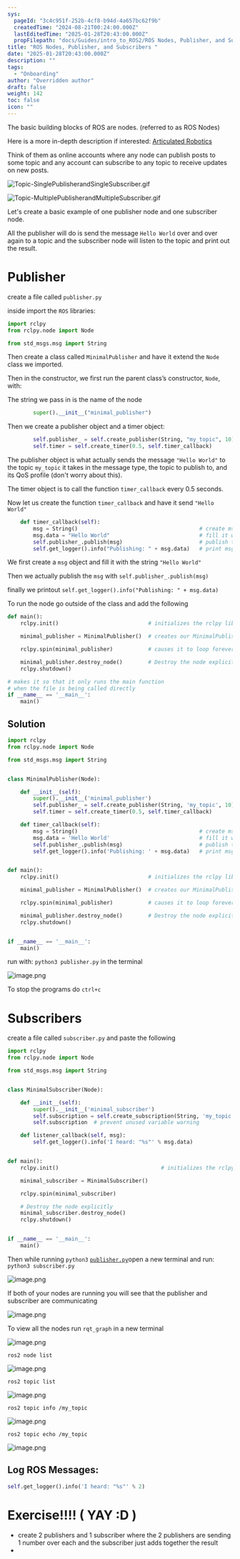 ```yaml
---
sys:
  pageId: "3c4c951f-252b-4cf8-b94d-4a657bc62f9b"
  createdTime: "2024-08-21T00:24:00.000Z"
  lastEditedTime: "2025-01-28T20:43:00.000Z"
  propFilepath: "docs/Guides/intro_to_ROS2/ROS Nodes, Publisher, and Subscribers .md"
title: "ROS Nodes, Publisher, and Subscribers "
date: "2025-01-28T20:43:00.000Z"
description: ""
tags:
  - "Onboarding"
author: "Overridden author"
draft: false
weight: 142
toc: false
icon: ""
---
```


The basic building blocks of ROS are nodes. (referred to as ROS Nodes)

Here is a more in-depth description if interested: [Articulated Robotics](https://articulatedrobotics.xyz/tutorials/ready-for-ros/ros-overview#2-nodes)

Think of them as online accounts where any node can publish posts to some topic and any account can subscribe to any topic to receive updates on new posts.

![Topic-SinglePublisherandSingleSubscriber.gif](https://docs.ros.org/en/humble/_images/Topic-SinglePublisherandSingleSubscriber.gif)

![Topic-MultiplePublisherandMultipleSubscriber.gif](https://docs.ros.org/en/humble/_images/Topic-MultiplePublisherandMultipleSubscriber.gif)

Let's create a basic example of one publisher node and one subscriber node.

All the publisher will do is send the message `Hello World` over and over again to a topic and the subscriber node will listen to the topic and print out the result.

# Publisher

create a file called `publisher.py` 

inside import the `ROS` libraries:

```python
import rclpy
from rclpy.node import Node

from std_msgs.msg import String
```

Then create a class called `MinimalPublisher` and have it extend the `Node` class we imported.

Then in the constructor, we first run the parent class’s constructor, `Node`, with:

The string we pass in is the name of the node

```python
        super().__init__("minimal_publisher")
```

Then we create a publisher object and a timer object:

```python
        self.publisher_ = self.create_publisher(String, "my_topic", 10)
        self.timer = self.create_timer(0.5, self.timer_callback)
```

The publisher object is what actually sends the message `"Hello World"` to the topic `my_topic` it takes in the message type, the topic to publish to, and its QoS profile (don't worry about this).

The timer object is to call the function `timer_callback` every 0.5 seconds.

Now let us create the function `timer_callback` and have it send `"Hello World"`

```python
    def timer_callback(self):
        msg = String()                                      # create msg object
        msg.data = "Hello World"                            # fill it with data
        self.publisher_.publish(msg)                        # publish the message
        self.get_logger().info("Publishing: " + msg.data)   # print msg
```

We first create a `msg` object and fill it with the string `"Hello World"`

Then we actually publish the `msg` with `self.publisher_.publish(msg)`

finally we printout `self.get_logger().info("Publishing: " + msg.data)`

To run the node go outside of the class and add the following

```python
def main():
    rclpy.init()                            # initializes the rclpy library

    minimal_publisher = MinimalPublisher()  # creates our MinimalPublisher object

    rclpy.spin(minimal_publisher)           # causes it to loop forever

    minimal_publisher.destroy_node()        # Destroy the node explicitly
    rclpy.shutdown()

# makes it so that it only runs the main function
# when the file is being called directly
if __name__ == '__main__': 
    main()
```

## Solution

```python
import rclpy
from rclpy.node import Node

from std_msgs.msg import String


class MinimalPublisher(Node):

    def __init__(self):
        super().__init__('minimal_publisher')
        self.publisher_ = self.create_publisher(String, 'my_topic', 10)
        self.timer = self.create_timer(0.5, self.timer_callback)

    def timer_callback(self):
        msg = String()                                      # create msg object
        msg.data = 'Hello World'                            # fill it with data
        self.publisher_.publish(msg)                        # publish the message
        self.get_logger().info('Publishing: ' + msg.data)   # print msg


def main():
    rclpy.init()                            # initializes the rclpy library

    minimal_publisher = MinimalPublisher()  # creates our MinimalPublisher object

    rclpy.spin(minimal_publisher)           # causes it to loop forever

    minimal_publisher.destroy_node()        # Destroy the node explicitly
    rclpy.shutdown()


if __name__ == '__main__':
    main()
```

run with: `python3 publisher.py` in the terminal

![image.png](https://prod-files-secure.s3.us-west-2.amazonaws.com/d518164a-d88e-44d1-a4ee-3adb3bd8bce0/9214accb-ad5b-44f1-a31c-b3167c59138b/image.png?X-Amz-Algorithm=AWS4-HMAC-SHA256&X-Amz-Content-Sha256=UNSIGNED-PAYLOAD&X-Amz-Credential=ASIAZI2LB466V4N47LYV%2F20250604%2Fus-west-2%2Fs3%2Faws4_request&X-Amz-Date=20250604T170820Z&X-Amz-Expires=3600&X-Amz-Security-Token=IQoJb3JpZ2luX2VjEFgaCXVzLXdlc3QtMiJHMEUCIQD4HgRpt3n9w6%2BnvCCpIsdlPf0ugo64g0LkqmVpmzyTYgIgG1PeQ7kJ009hMQTEukKnrA5SYGNlzkpVfwzyIzeCAzYq%2FwMIMRAAGgw2Mzc0MjMxODM4MDUiDAG3IsLEV2BX0SciRyrcA%2BvQqRQNODXxtg7fzm4PS4HByjKE3jahD54vX2GvVJR43XxDXJIbiyYLWVk7AUrJ%2FNKNHcwbcZzJiVB3IEmkg8EJ%2FtLziSNtN%2Fi%2FLUQc%2FhMW0Fjd%2FwyWgkA6scTjRULEoKYriJbderH4trbc%2BUPnhNvDlI2ZJn3m4DZTkma8Dji5SXhB7mNHstJqHy2pGPUUsobYHc%2BdXKFK7D8vhzyr7e5MIjNDHQ4kWTyuOqe%2FpXL%2Bbre99B2kxX1xZ6c7hPHvRq%2Fpe%2F8sYRn9nebgXrDxXx4utNNEPS0Uvtf%2F007RfYltA11TVvX6MfKhH5eSRLRRuweQWo%2FnuMs4OkSrGT2aRYMKb7xvYnDj1l3%2F2gxEv9%2F1fOmPhL9kS68AKGcZA0jUeQFKEn8HgqYh7TW%2BjWLOkRBP9aK9NBS90znacS%2BMyp1lnVG1qgoV3MHdVSqwl%2BbawMomYNB28moGTK8XrE2bQirtIXA5CgIJExl4QHy0IMU5A6d1p7YCR94T5epHKjACYASnKRky2zz%2F9qnOxQleqwER9WNQ5tAXZBLoLrY%2BxYviYuaQ%2BPrSPbXujKJeIjElILcVS6mjZgEiCc9lqf7sebX8U%2BC%2FdmSVKA5DfPZnd40sJMpF39cCXgNfuYmzMPzdgcIGOqUBoKg%2F03wS46xLTuyU6elX5TWPlEnFNr3s7f7cTxjDepi2HaNvlwrvUFrhyLFX9YqrZH9IM%2BU4zcnUNsz8YShPaheWoA4Tt6cwn1WvCzT0ucInQk2tc2jR8tf%2BcBQCtoxO6sjguxV09yaaVDB6Q51Rl%2FuHkCo0LTR2ogNgk%2Bpss6et6qsRsmi0K71u7I4ko2rS0HQINTQIV08JK5YOHKjtzklrpcv0&X-Amz-Signature=d5defddc0e1d2bca8ac6d7c9b0994bc79fbca73d8b98ab6d7a7359e65721bf85&X-Amz-SignedHeaders=host&x-id=GetObject)

To stop the programs do `ctrl+c`

# Subscribers

create a file called `subscriber.py` and paste the following

```python
import rclpy
from rclpy.node import Node

from std_msgs.msg import String


class MinimalSubscriber(Node):

    def __init__(self):
        super().__init__('minimal_subscriber')
        self.subscription = self.create_subscription(String, 'my_topic', self.listener_callback, 10)
        self.subscription  # prevent unused variable warning

    def listener_callback(self, msg):
        self.get_logger().info('I heard: "%s"' % msg.data)


def main():
    rclpy.init()                                # initializes the rclpy library

    minimal_subscriber = MinimalSubscriber()

    rclpy.spin(minimal_subscriber)

    # Destroy the node explicitly
    minimal_subscriber.destroy_node()
    rclpy.shutdown()


if __name__ == '__main__':
    main()
```

Then while running `python3` [`publisher.py`](http://publisher.py/)open a new terminal and run: `python3 subscriber.py` 

![image.png](https://prod-files-secure.s3.us-west-2.amazonaws.com/d518164a-d88e-44d1-a4ee-3adb3bd8bce0/611fccf2-c738-4dbd-94e9-98f209092866/image.png?X-Amz-Algorithm=AWS4-HMAC-SHA256&X-Amz-Content-Sha256=UNSIGNED-PAYLOAD&X-Amz-Credential=ASIAZI2LB466V4N47LYV%2F20250604%2Fus-west-2%2Fs3%2Faws4_request&X-Amz-Date=20250604T170820Z&X-Amz-Expires=3600&X-Amz-Security-Token=IQoJb3JpZ2luX2VjEFgaCXVzLXdlc3QtMiJHMEUCIQD4HgRpt3n9w6%2BnvCCpIsdlPf0ugo64g0LkqmVpmzyTYgIgG1PeQ7kJ009hMQTEukKnrA5SYGNlzkpVfwzyIzeCAzYq%2FwMIMRAAGgw2Mzc0MjMxODM4MDUiDAG3IsLEV2BX0SciRyrcA%2BvQqRQNODXxtg7fzm4PS4HByjKE3jahD54vX2GvVJR43XxDXJIbiyYLWVk7AUrJ%2FNKNHcwbcZzJiVB3IEmkg8EJ%2FtLziSNtN%2Fi%2FLUQc%2FhMW0Fjd%2FwyWgkA6scTjRULEoKYriJbderH4trbc%2BUPnhNvDlI2ZJn3m4DZTkma8Dji5SXhB7mNHstJqHy2pGPUUsobYHc%2BdXKFK7D8vhzyr7e5MIjNDHQ4kWTyuOqe%2FpXL%2Bbre99B2kxX1xZ6c7hPHvRq%2Fpe%2F8sYRn9nebgXrDxXx4utNNEPS0Uvtf%2F007RfYltA11TVvX6MfKhH5eSRLRRuweQWo%2FnuMs4OkSrGT2aRYMKb7xvYnDj1l3%2F2gxEv9%2F1fOmPhL9kS68AKGcZA0jUeQFKEn8HgqYh7TW%2BjWLOkRBP9aK9NBS90znacS%2BMyp1lnVG1qgoV3MHdVSqwl%2BbawMomYNB28moGTK8XrE2bQirtIXA5CgIJExl4QHy0IMU5A6d1p7YCR94T5epHKjACYASnKRky2zz%2F9qnOxQleqwER9WNQ5tAXZBLoLrY%2BxYviYuaQ%2BPrSPbXujKJeIjElILcVS6mjZgEiCc9lqf7sebX8U%2BC%2FdmSVKA5DfPZnd40sJMpF39cCXgNfuYmzMPzdgcIGOqUBoKg%2F03wS46xLTuyU6elX5TWPlEnFNr3s7f7cTxjDepi2HaNvlwrvUFrhyLFX9YqrZH9IM%2BU4zcnUNsz8YShPaheWoA4Tt6cwn1WvCzT0ucInQk2tc2jR8tf%2BcBQCtoxO6sjguxV09yaaVDB6Q51Rl%2FuHkCo0LTR2ogNgk%2Bpss6et6qsRsmi0K71u7I4ko2rS0HQINTQIV08JK5YOHKjtzklrpcv0&X-Amz-Signature=535324c6bf5db02806a23a6a46b9b3e68fb052b1817edcae9f712b45e1dabf4e&X-Amz-SignedHeaders=host&x-id=GetObject)

If both of your nodes are running you will see that the publisher and subscriber are communicating

![image.png](https://prod-files-secure.s3.us-west-2.amazonaws.com/d518164a-d88e-44d1-a4ee-3adb3bd8bce0/eea428b5-1cf0-43bb-a30b-81cbaf6c5c78/image.png?X-Amz-Algorithm=AWS4-HMAC-SHA256&X-Amz-Content-Sha256=UNSIGNED-PAYLOAD&X-Amz-Credential=ASIAZI2LB466V4N47LYV%2F20250604%2Fus-west-2%2Fs3%2Faws4_request&X-Amz-Date=20250604T170820Z&X-Amz-Expires=3600&X-Amz-Security-Token=IQoJb3JpZ2luX2VjEFgaCXVzLXdlc3QtMiJHMEUCIQD4HgRpt3n9w6%2BnvCCpIsdlPf0ugo64g0LkqmVpmzyTYgIgG1PeQ7kJ009hMQTEukKnrA5SYGNlzkpVfwzyIzeCAzYq%2FwMIMRAAGgw2Mzc0MjMxODM4MDUiDAG3IsLEV2BX0SciRyrcA%2BvQqRQNODXxtg7fzm4PS4HByjKE3jahD54vX2GvVJR43XxDXJIbiyYLWVk7AUrJ%2FNKNHcwbcZzJiVB3IEmkg8EJ%2FtLziSNtN%2Fi%2FLUQc%2FhMW0Fjd%2FwyWgkA6scTjRULEoKYriJbderH4trbc%2BUPnhNvDlI2ZJn3m4DZTkma8Dji5SXhB7mNHstJqHy2pGPUUsobYHc%2BdXKFK7D8vhzyr7e5MIjNDHQ4kWTyuOqe%2FpXL%2Bbre99B2kxX1xZ6c7hPHvRq%2Fpe%2F8sYRn9nebgXrDxXx4utNNEPS0Uvtf%2F007RfYltA11TVvX6MfKhH5eSRLRRuweQWo%2FnuMs4OkSrGT2aRYMKb7xvYnDj1l3%2F2gxEv9%2F1fOmPhL9kS68AKGcZA0jUeQFKEn8HgqYh7TW%2BjWLOkRBP9aK9NBS90znacS%2BMyp1lnVG1qgoV3MHdVSqwl%2BbawMomYNB28moGTK8XrE2bQirtIXA5CgIJExl4QHy0IMU5A6d1p7YCR94T5epHKjACYASnKRky2zz%2F9qnOxQleqwER9WNQ5tAXZBLoLrY%2BxYviYuaQ%2BPrSPbXujKJeIjElILcVS6mjZgEiCc9lqf7sebX8U%2BC%2FdmSVKA5DfPZnd40sJMpF39cCXgNfuYmzMPzdgcIGOqUBoKg%2F03wS46xLTuyU6elX5TWPlEnFNr3s7f7cTxjDepi2HaNvlwrvUFrhyLFX9YqrZH9IM%2BU4zcnUNsz8YShPaheWoA4Tt6cwn1WvCzT0ucInQk2tc2jR8tf%2BcBQCtoxO6sjguxV09yaaVDB6Q51Rl%2FuHkCo0LTR2ogNgk%2Bpss6et6qsRsmi0K71u7I4ko2rS0HQINTQIV08JK5YOHKjtzklrpcv0&X-Amz-Signature=5e08fa8a8f32924d691fcfb1e5dbf1cebebcca5a659bbd49340decb6d746dcf6&X-Amz-SignedHeaders=host&x-id=GetObject)

To view all the nodes run `rqt_graph` in a new terminal

![image.png](https://prod-files-secure.s3.us-west-2.amazonaws.com/d518164a-d88e-44d1-a4ee-3adb3bd8bce0/1d98e964-4318-4d62-b5c4-8c8f78368598/image.png?X-Amz-Algorithm=AWS4-HMAC-SHA256&X-Amz-Content-Sha256=UNSIGNED-PAYLOAD&X-Amz-Credential=ASIAZI2LB466V4N47LYV%2F20250604%2Fus-west-2%2Fs3%2Faws4_request&X-Amz-Date=20250604T170820Z&X-Amz-Expires=3600&X-Amz-Security-Token=IQoJb3JpZ2luX2VjEFgaCXVzLXdlc3QtMiJHMEUCIQD4HgRpt3n9w6%2BnvCCpIsdlPf0ugo64g0LkqmVpmzyTYgIgG1PeQ7kJ009hMQTEukKnrA5SYGNlzkpVfwzyIzeCAzYq%2FwMIMRAAGgw2Mzc0MjMxODM4MDUiDAG3IsLEV2BX0SciRyrcA%2BvQqRQNODXxtg7fzm4PS4HByjKE3jahD54vX2GvVJR43XxDXJIbiyYLWVk7AUrJ%2FNKNHcwbcZzJiVB3IEmkg8EJ%2FtLziSNtN%2Fi%2FLUQc%2FhMW0Fjd%2FwyWgkA6scTjRULEoKYriJbderH4trbc%2BUPnhNvDlI2ZJn3m4DZTkma8Dji5SXhB7mNHstJqHy2pGPUUsobYHc%2BdXKFK7D8vhzyr7e5MIjNDHQ4kWTyuOqe%2FpXL%2Bbre99B2kxX1xZ6c7hPHvRq%2Fpe%2F8sYRn9nebgXrDxXx4utNNEPS0Uvtf%2F007RfYltA11TVvX6MfKhH5eSRLRRuweQWo%2FnuMs4OkSrGT2aRYMKb7xvYnDj1l3%2F2gxEv9%2F1fOmPhL9kS68AKGcZA0jUeQFKEn8HgqYh7TW%2BjWLOkRBP9aK9NBS90znacS%2BMyp1lnVG1qgoV3MHdVSqwl%2BbawMomYNB28moGTK8XrE2bQirtIXA5CgIJExl4QHy0IMU5A6d1p7YCR94T5epHKjACYASnKRky2zz%2F9qnOxQleqwER9WNQ5tAXZBLoLrY%2BxYviYuaQ%2BPrSPbXujKJeIjElILcVS6mjZgEiCc9lqf7sebX8U%2BC%2FdmSVKA5DfPZnd40sJMpF39cCXgNfuYmzMPzdgcIGOqUBoKg%2F03wS46xLTuyU6elX5TWPlEnFNr3s7f7cTxjDepi2HaNvlwrvUFrhyLFX9YqrZH9IM%2BU4zcnUNsz8YShPaheWoA4Tt6cwn1WvCzT0ucInQk2tc2jR8tf%2BcBQCtoxO6sjguxV09yaaVDB6Q51Rl%2FuHkCo0LTR2ogNgk%2Bpss6et6qsRsmi0K71u7I4ko2rS0HQINTQIV08JK5YOHKjtzklrpcv0&X-Amz-Signature=57ab51112ad02ab91e757e70e5bc40cd87143ad91855c885dddc0b42f0126e1e&X-Amz-SignedHeaders=host&x-id=GetObject)

`ros2 node list`

![image.png](https://prod-files-secure.s3.us-west-2.amazonaws.com/d518164a-d88e-44d1-a4ee-3adb3bd8bce0/680ac8cf-e6d9-4164-9ece-5b9a6fccffee/image.png?X-Amz-Algorithm=AWS4-HMAC-SHA256&X-Amz-Content-Sha256=UNSIGNED-PAYLOAD&X-Amz-Credential=ASIAZI2LB466V4N47LYV%2F20250604%2Fus-west-2%2Fs3%2Faws4_request&X-Amz-Date=20250604T170820Z&X-Amz-Expires=3600&X-Amz-Security-Token=IQoJb3JpZ2luX2VjEFgaCXVzLXdlc3QtMiJHMEUCIQD4HgRpt3n9w6%2BnvCCpIsdlPf0ugo64g0LkqmVpmzyTYgIgG1PeQ7kJ009hMQTEukKnrA5SYGNlzkpVfwzyIzeCAzYq%2FwMIMRAAGgw2Mzc0MjMxODM4MDUiDAG3IsLEV2BX0SciRyrcA%2BvQqRQNODXxtg7fzm4PS4HByjKE3jahD54vX2GvVJR43XxDXJIbiyYLWVk7AUrJ%2FNKNHcwbcZzJiVB3IEmkg8EJ%2FtLziSNtN%2Fi%2FLUQc%2FhMW0Fjd%2FwyWgkA6scTjRULEoKYriJbderH4trbc%2BUPnhNvDlI2ZJn3m4DZTkma8Dji5SXhB7mNHstJqHy2pGPUUsobYHc%2BdXKFK7D8vhzyr7e5MIjNDHQ4kWTyuOqe%2FpXL%2Bbre99B2kxX1xZ6c7hPHvRq%2Fpe%2F8sYRn9nebgXrDxXx4utNNEPS0Uvtf%2F007RfYltA11TVvX6MfKhH5eSRLRRuweQWo%2FnuMs4OkSrGT2aRYMKb7xvYnDj1l3%2F2gxEv9%2F1fOmPhL9kS68AKGcZA0jUeQFKEn8HgqYh7TW%2BjWLOkRBP9aK9NBS90znacS%2BMyp1lnVG1qgoV3MHdVSqwl%2BbawMomYNB28moGTK8XrE2bQirtIXA5CgIJExl4QHy0IMU5A6d1p7YCR94T5epHKjACYASnKRky2zz%2F9qnOxQleqwER9WNQ5tAXZBLoLrY%2BxYviYuaQ%2BPrSPbXujKJeIjElILcVS6mjZgEiCc9lqf7sebX8U%2BC%2FdmSVKA5DfPZnd40sJMpF39cCXgNfuYmzMPzdgcIGOqUBoKg%2F03wS46xLTuyU6elX5TWPlEnFNr3s7f7cTxjDepi2HaNvlwrvUFrhyLFX9YqrZH9IM%2BU4zcnUNsz8YShPaheWoA4Tt6cwn1WvCzT0ucInQk2tc2jR8tf%2BcBQCtoxO6sjguxV09yaaVDB6Q51Rl%2FuHkCo0LTR2ogNgk%2Bpss6et6qsRsmi0K71u7I4ko2rS0HQINTQIV08JK5YOHKjtzklrpcv0&X-Amz-Signature=a263eb5a40ac51ccfa9bf5e57ecf87dad5efcef407c2ced4a687153207507673&X-Amz-SignedHeaders=host&x-id=GetObject)

`ros2 topic list`

![image.png](https://prod-files-secure.s3.us-west-2.amazonaws.com/d518164a-d88e-44d1-a4ee-3adb3bd8bce0/eee2ebe1-27ef-4a4a-96fb-2ca54126fb29/image.png?X-Amz-Algorithm=AWS4-HMAC-SHA256&X-Amz-Content-Sha256=UNSIGNED-PAYLOAD&X-Amz-Credential=ASIAZI2LB466V4N47LYV%2F20250604%2Fus-west-2%2Fs3%2Faws4_request&X-Amz-Date=20250604T170820Z&X-Amz-Expires=3600&X-Amz-Security-Token=IQoJb3JpZ2luX2VjEFgaCXVzLXdlc3QtMiJHMEUCIQD4HgRpt3n9w6%2BnvCCpIsdlPf0ugo64g0LkqmVpmzyTYgIgG1PeQ7kJ009hMQTEukKnrA5SYGNlzkpVfwzyIzeCAzYq%2FwMIMRAAGgw2Mzc0MjMxODM4MDUiDAG3IsLEV2BX0SciRyrcA%2BvQqRQNODXxtg7fzm4PS4HByjKE3jahD54vX2GvVJR43XxDXJIbiyYLWVk7AUrJ%2FNKNHcwbcZzJiVB3IEmkg8EJ%2FtLziSNtN%2Fi%2FLUQc%2FhMW0Fjd%2FwyWgkA6scTjRULEoKYriJbderH4trbc%2BUPnhNvDlI2ZJn3m4DZTkma8Dji5SXhB7mNHstJqHy2pGPUUsobYHc%2BdXKFK7D8vhzyr7e5MIjNDHQ4kWTyuOqe%2FpXL%2Bbre99B2kxX1xZ6c7hPHvRq%2Fpe%2F8sYRn9nebgXrDxXx4utNNEPS0Uvtf%2F007RfYltA11TVvX6MfKhH5eSRLRRuweQWo%2FnuMs4OkSrGT2aRYMKb7xvYnDj1l3%2F2gxEv9%2F1fOmPhL9kS68AKGcZA0jUeQFKEn8HgqYh7TW%2BjWLOkRBP9aK9NBS90znacS%2BMyp1lnVG1qgoV3MHdVSqwl%2BbawMomYNB28moGTK8XrE2bQirtIXA5CgIJExl4QHy0IMU5A6d1p7YCR94T5epHKjACYASnKRky2zz%2F9qnOxQleqwER9WNQ5tAXZBLoLrY%2BxYviYuaQ%2BPrSPbXujKJeIjElILcVS6mjZgEiCc9lqf7sebX8U%2BC%2FdmSVKA5DfPZnd40sJMpF39cCXgNfuYmzMPzdgcIGOqUBoKg%2F03wS46xLTuyU6elX5TWPlEnFNr3s7f7cTxjDepi2HaNvlwrvUFrhyLFX9YqrZH9IM%2BU4zcnUNsz8YShPaheWoA4Tt6cwn1WvCzT0ucInQk2tc2jR8tf%2BcBQCtoxO6sjguxV09yaaVDB6Q51Rl%2FuHkCo0LTR2ogNgk%2Bpss6et6qsRsmi0K71u7I4ko2rS0HQINTQIV08JK5YOHKjtzklrpcv0&X-Amz-Signature=84cef5c04d8fe4b4a32aed0dea12c7ec7d361f2e70a7e87a0636bc2543c0c90e&X-Amz-SignedHeaders=host&x-id=GetObject)

`ros2 topic info /my_topic`

![image.png](https://prod-files-secure.s3.us-west-2.amazonaws.com/d518164a-d88e-44d1-a4ee-3adb3bd8bce0/6288ef12-cb9e-406f-b9eb-65feed3a9011/image.png?X-Amz-Algorithm=AWS4-HMAC-SHA256&X-Amz-Content-Sha256=UNSIGNED-PAYLOAD&X-Amz-Credential=ASIAZI2LB466V4N47LYV%2F20250604%2Fus-west-2%2Fs3%2Faws4_request&X-Amz-Date=20250604T170820Z&X-Amz-Expires=3600&X-Amz-Security-Token=IQoJb3JpZ2luX2VjEFgaCXVzLXdlc3QtMiJHMEUCIQD4HgRpt3n9w6%2BnvCCpIsdlPf0ugo64g0LkqmVpmzyTYgIgG1PeQ7kJ009hMQTEukKnrA5SYGNlzkpVfwzyIzeCAzYq%2FwMIMRAAGgw2Mzc0MjMxODM4MDUiDAG3IsLEV2BX0SciRyrcA%2BvQqRQNODXxtg7fzm4PS4HByjKE3jahD54vX2GvVJR43XxDXJIbiyYLWVk7AUrJ%2FNKNHcwbcZzJiVB3IEmkg8EJ%2FtLziSNtN%2Fi%2FLUQc%2FhMW0Fjd%2FwyWgkA6scTjRULEoKYriJbderH4trbc%2BUPnhNvDlI2ZJn3m4DZTkma8Dji5SXhB7mNHstJqHy2pGPUUsobYHc%2BdXKFK7D8vhzyr7e5MIjNDHQ4kWTyuOqe%2FpXL%2Bbre99B2kxX1xZ6c7hPHvRq%2Fpe%2F8sYRn9nebgXrDxXx4utNNEPS0Uvtf%2F007RfYltA11TVvX6MfKhH5eSRLRRuweQWo%2FnuMs4OkSrGT2aRYMKb7xvYnDj1l3%2F2gxEv9%2F1fOmPhL9kS68AKGcZA0jUeQFKEn8HgqYh7TW%2BjWLOkRBP9aK9NBS90znacS%2BMyp1lnVG1qgoV3MHdVSqwl%2BbawMomYNB28moGTK8XrE2bQirtIXA5CgIJExl4QHy0IMU5A6d1p7YCR94T5epHKjACYASnKRky2zz%2F9qnOxQleqwER9WNQ5tAXZBLoLrY%2BxYviYuaQ%2BPrSPbXujKJeIjElILcVS6mjZgEiCc9lqf7sebX8U%2BC%2FdmSVKA5DfPZnd40sJMpF39cCXgNfuYmzMPzdgcIGOqUBoKg%2F03wS46xLTuyU6elX5TWPlEnFNr3s7f7cTxjDepi2HaNvlwrvUFrhyLFX9YqrZH9IM%2BU4zcnUNsz8YShPaheWoA4Tt6cwn1WvCzT0ucInQk2tc2jR8tf%2BcBQCtoxO6sjguxV09yaaVDB6Q51Rl%2FuHkCo0LTR2ogNgk%2Bpss6et6qsRsmi0K71u7I4ko2rS0HQINTQIV08JK5YOHKjtzklrpcv0&X-Amz-Signature=9a43a597ff93a3e49e82f0a03d28b5dc79c8b8790aa625af0226575ca511cddc&X-Amz-SignedHeaders=host&x-id=GetObject)

`ros2 topic echo /my_topic`

![image.png](https://prod-files-secure.s3.us-west-2.amazonaws.com/d518164a-d88e-44d1-a4ee-3adb3bd8bce0/0a6fcb4d-422d-4a6c-a803-749ef4adf2c6/image.png?X-Amz-Algorithm=AWS4-HMAC-SHA256&X-Amz-Content-Sha256=UNSIGNED-PAYLOAD&X-Amz-Credential=ASIAZI2LB466V4N47LYV%2F20250604%2Fus-west-2%2Fs3%2Faws4_request&X-Amz-Date=20250604T170820Z&X-Amz-Expires=3600&X-Amz-Security-Token=IQoJb3JpZ2luX2VjEFgaCXVzLXdlc3QtMiJHMEUCIQD4HgRpt3n9w6%2BnvCCpIsdlPf0ugo64g0LkqmVpmzyTYgIgG1PeQ7kJ009hMQTEukKnrA5SYGNlzkpVfwzyIzeCAzYq%2FwMIMRAAGgw2Mzc0MjMxODM4MDUiDAG3IsLEV2BX0SciRyrcA%2BvQqRQNODXxtg7fzm4PS4HByjKE3jahD54vX2GvVJR43XxDXJIbiyYLWVk7AUrJ%2FNKNHcwbcZzJiVB3IEmkg8EJ%2FtLziSNtN%2Fi%2FLUQc%2FhMW0Fjd%2FwyWgkA6scTjRULEoKYriJbderH4trbc%2BUPnhNvDlI2ZJn3m4DZTkma8Dji5SXhB7mNHstJqHy2pGPUUsobYHc%2BdXKFK7D8vhzyr7e5MIjNDHQ4kWTyuOqe%2FpXL%2Bbre99B2kxX1xZ6c7hPHvRq%2Fpe%2F8sYRn9nebgXrDxXx4utNNEPS0Uvtf%2F007RfYltA11TVvX6MfKhH5eSRLRRuweQWo%2FnuMs4OkSrGT2aRYMKb7xvYnDj1l3%2F2gxEv9%2F1fOmPhL9kS68AKGcZA0jUeQFKEn8HgqYh7TW%2BjWLOkRBP9aK9NBS90znacS%2BMyp1lnVG1qgoV3MHdVSqwl%2BbawMomYNB28moGTK8XrE2bQirtIXA5CgIJExl4QHy0IMU5A6d1p7YCR94T5epHKjACYASnKRky2zz%2F9qnOxQleqwER9WNQ5tAXZBLoLrY%2BxYviYuaQ%2BPrSPbXujKJeIjElILcVS6mjZgEiCc9lqf7sebX8U%2BC%2FdmSVKA5DfPZnd40sJMpF39cCXgNfuYmzMPzdgcIGOqUBoKg%2F03wS46xLTuyU6elX5TWPlEnFNr3s7f7cTxjDepi2HaNvlwrvUFrhyLFX9YqrZH9IM%2BU4zcnUNsz8YShPaheWoA4Tt6cwn1WvCzT0ucInQk2tc2jR8tf%2BcBQCtoxO6sjguxV09yaaVDB6Q51Rl%2FuHkCo0LTR2ogNgk%2Bpss6et6qsRsmi0K71u7I4ko2rS0HQINTQIV08JK5YOHKjtzklrpcv0&X-Amz-Signature=69b87a1392479d65f415a6d723d19e45c7c302c856bb5186c7efea516f243872&X-Amz-SignedHeaders=host&x-id=GetObject)

## Log ROS Messages:

```python
self.get_logger().info('I heard: "%s"' % 2)
```

# Exercise!!!! ( YAY :D )

- create 2 publishers and 1 subscriber where the 2 publishers are sending 1 number over each and the subscriber just adds together the result
- 
